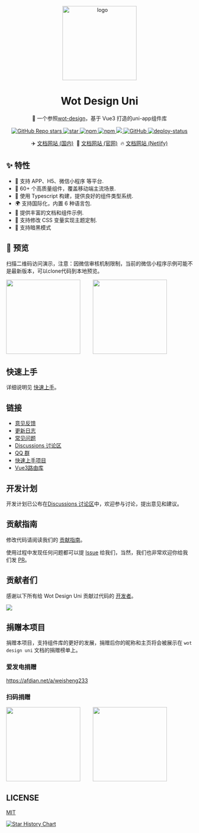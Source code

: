 <p align="center">
    <img alt="logo" src="https://wot-design-uni.cn/wot-design.png" width="200">
</p>
<h1 align="center">Wot Design Uni</h1>

<p align="center">📱 一个参照<a href="https://ftf.jd.com/wot-design/">wot-design</a>，基于 Vue3 打造的uni-app组件库</p>

<p align="center">

<a href="https://github.com/Moonofweisheng/wot-design-uni">
  <img alt="GitHub Repo stars" src="https://img.shields.io/github/stars/Moonofweisheng/wot-design-uni?logo=github&color=%234d80f0&link=https%3A%2F%2Fgithub.com%2FMoonofweisheng%2Fwot-design-uni">
 </a>

<a href='https://gitee.com/wot-design-uni/wot-design-uni/stargazers'>
<img src='https://gitee.com/wot-design-uni/wot-design-uni/badge/star.svg?theme=gray' alt='star'>
</a>

<a href="https://www.npmjs.com/package/wot-design-uni">
  <img alt="npm" src="https://img.shields.io/npm/v/wot-design-uni?logo=npm&color=%234d80f0&link=https%3A%2F%2Fwww.npmjs.com%2Fpackage%2Fwot-design-uni">
</a>

<a href="https://www.npmjs.com/package/wot-design-uni">
  <img alt="npm" src="https://img.shields.io/npm/dw/wot-design-uni?logo=npm&link=https%3A%2F%2Fwww.npmjs.com%2Fpackage%2Fwot-design-uni">
</a>

<a href="https://www.npmjs.com/package/wot-design-uni">
  <img src="https://img.shields.io/npm/dt/wot-design-uni?style=flat-square">
</a>

<a href="https://github.com/Moonofweisheng/wot-design-uni">
  <img alt="GitHub" src="https://img.shields.io/github/license/Moonofweisheng/wot-design-uni?logo=github">
 </a>

<a href="https://app.netlify.com/sites/wot-design-uni/deploys" target="_blank" referrerpolicy="no-referrer">
  <img src="https://api.netlify.com/api/v1/badges/0991d8a9-0fb0-483b-8961-5bde066bbd50/deploy-status" alt="deploy-status" />
</a>

</p>

<p align="center">
  ✈️ <a href="https://wot-design-uni.gitee.io/">文档网站 (国内)</a>&nbsp;
  🚀 <a href="https://wot-design-uni.cn/">文档网站 (官网)</a>&nbsp;
  🔥 <a href="https://wot-design-uni.netlify.app/">文档网站 (Netlify)</a>
</p>

## ✨ 特性

- 🚀 支持 APP、H5、微信小程序 等平台.
- 🚀 60+ 个高质量组件，覆盖移动端主流场景.
- 💪 使用 Typescript 构建，提供良好的组件类型系统.
- 🌍 支持国际化，内置 6 种语言包.
- 📖 提供丰富的文档和组件示例.
- 🎨 支持修改 CSS 变量实现主题定制.
- 🍭 支持暗黑模式

## 📱 预览

扫描二维码访问演示，注意：因微信审核机制限制，当前的微信小程序示例可能不是最新版本，可以clone代码到本地预览。

<p>
<img src="https://wot-design-uni.cn/wx.jpg" width="200" height="200" style="margin-right:30px"/>
<img src="https://wot-design-uni.cn/alipay.png" width="200" height="200" />
</p>

## 快速上手

详细说明见 [快速上手](https://wot-design-uni.cn/guide/quick-use.html)。

## 链接

* [意见反馈](https://github.com/Moonofweisheng/wot-design-uni/issues)
* [更新日志](https://wot-design-uni.cn/guide/changelog.html)
* [常见问题](https://wot-design-uni.cn/guide/common-problems.html)
* [Discussions 讨论区](https://github.com/Moonofweisheng/wot-design-uni/discussions)
* [QQ 群](https://qm.qq.com/cgi-bin/qm/qr?k=O1Z3pal6StL39qHtABqR54Tb56igr90O&jump_from=webapi&authKey=MtVWfi/EQbT03wW7tKXv4bmyKYHBHtzI8VewlzSsOdxFjN0wbgNy17np9Z9yC4Z8)
* [快速上手项目](https://github.com/Moonofweisheng/wot-starter)
* [Vue3路由库](https://moonofweisheng.gitee.io/uni-mini-router/)

## 开发计划

开发计划已公布在[Discussions 讨论区](https://github.com/Moonofweisheng/wot-design-uni/discussions/45)中，欢迎参与讨论，提出意见和建议。

## 贡献指南

修改代码请阅读我们的 [贡献指南](./.github/CONTRIBUTING.md)。

使用过程中发现任何问题都可以提 [Issue](https://github.com/Moonofweisheng/wot-design-uni/issues) 给我们，当然，我们也非常欢迎你给我们发 [PR](https://github.com/Moonofweisheng/wot-design-uni/pulls)。

## 贡献者们
感谢以下所有给 Wot Design Uni 贡献过代码的 [开发者](https://github.com/Moonofweisheng/wot-design-uni/graphs/contributors)。


<a href="https://github.com/Moonofweisheng/wot-design-uni/graphs/contributors">
  <img src="https://contrib.rocks/image?repo=Moonofweisheng/wot-design-uni" />
</a>


## 捐赠本项目

捐赠本项目，支持组件库的更好的发展，捐赠后你的昵称和主页将会被展示在 `wot design uni` 文档的捐赠榜单上。

### 爱发电捐赠

<a href="https://afdian.net/a/weisheng233">https://afdian.net/a/weisheng233</a>

### 扫码捐赠

<p>
<img src="https://wot-design-uni.cn/weixinQrcode.jpg" width="200" height="200" style="margin-right:30px"/>
<img src="https://wot-design-uni.cn/alipayQrcode.jpg" width="200" height="200" />
</p>

## LICENSE

[MIT](https://github.com/Moonofweisheng/wot-design-uni/blob/develop/LICENSE)


[![Star History Chart](https://api.star-history.com/svg?repos=Moonofweisheng/wot-design-uni&type=Date)](https://star-history.com/#Moonofweisheng/wot-design-uni&Date)
